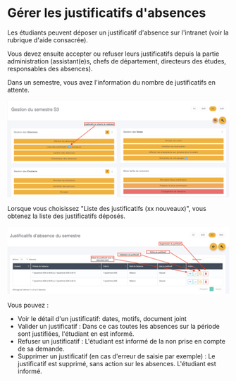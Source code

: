 # Gérer les justificatifs d'absences

Les étudiants peuvent déposer un justificatif d'absence sur l'intranet \(voir la rubrique d'aide consacrée\).

Vous devez ensuite accepter ou refuser leurs justificatifs depuis la partie administration \(assistant\(e\)s, chefs de département, directeurs des études, responsables des absences\).

Dans un semestre, vous avez l'information du nombre de justificatifs en attente.

![Administration &amp;gt; Semestre](.gitbook/assets/capture-de-cran-2020-09-07-a-15.30.36.png)

Lorsque vous choisissez "Liste des justificatifs \(xx nouveaux\)", vous obtenez la liste des justificatifs déposés.

![Liste des justificatifs](.gitbook/assets/capture-de-cran-2020-09-07-a-15.42.56.png)

Vous pouvez :

* Voir le détail d'un justificatif: dates, motifs, document joint
* Valider un justificatif : Dans ce cas toutes les absences sur la période sont justifiées, l'étudiant en est informé.
* Refuser un justificatif : L'étudiant est informé de la non prise en compte de sa demande. 
* Supprimer un justificatif \(en cas d'erreur de saisie par exemple\) : Le justificatif est supprimé, sans action sur les absences. L'étudiant est informé.

